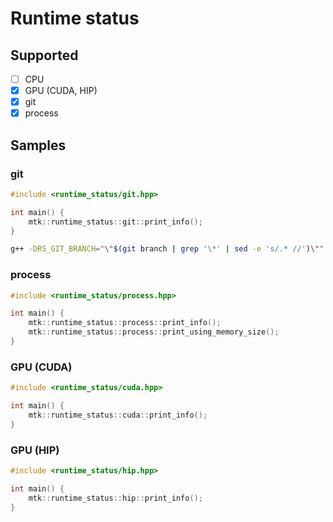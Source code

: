 # Runtime status

## Supported

- [ ] CPU
- [x] GPU (CUDA, HIP)
- [x] git
- [x] process

## Samples
### git

```cpp
#include <runtime_status/git.hpp>

int main() {
	mtk::runtime_status::git::print_info();
}
```

```bash
g++ -DRS_GIT_BRANCH="\"$(git branch | grep '\*' | sed -e 's/.* //')\"" -DRS_GIT_COMMIT="\"$(git rev-parse HEAD)\"" main.cpp -std=c++11
```

### process

```cpp
#include <runtime_status/process.hpp>

int main() {
	mtk::runtime_status::process::print_info();
	mtk::runtime_status::process::print_using_memory_size();
}

```

### GPU (CUDA)

```cpp
#include <runtime_status/cuda.hpp>

int main() {
	mtk::runtime_status::cuda::print_info();
}
```

### GPU (HIP)

```cpp
#include <runtime_status/hip.hpp>

int main() {
	mtk::runtime_status::hip::print_info();
}
```

